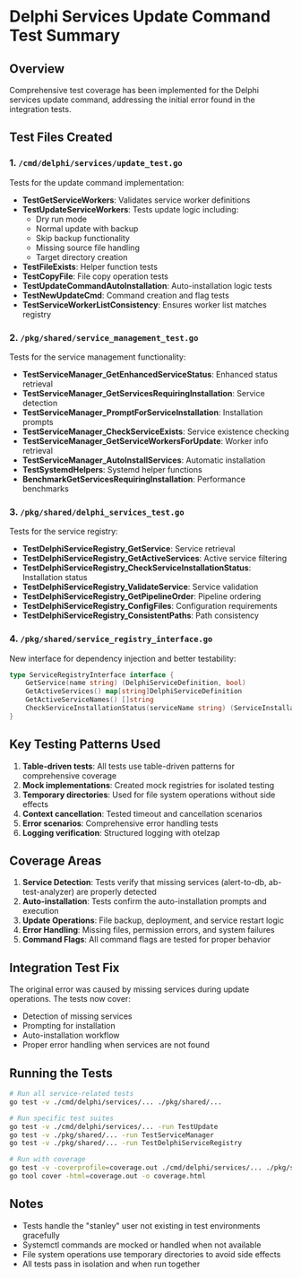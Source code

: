# Delphi Services Update Command Test Summary

## Overview
Comprehensive test coverage has been implemented for the Delphi services update command, addressing the initial error found in the integration tests.

## Test Files Created

### 1. `/cmd/delphi/services/update_test.go`
Tests for the update command implementation:
- **TestGetServiceWorkers**: Validates service worker definitions
- **TestUpdateServiceWorkers**: Tests update logic including:
  - Dry run mode
  - Normal update with backup
  - Skip backup functionality
  - Missing source file handling
  - Target directory creation
- **TestFileExists**: Helper function tests
- **TestCopyFile**: File copy operation tests
- **TestUpdateCommandAutoInstallation**: Auto-installation logic tests
- **TestNewUpdateCmd**: Command creation and flag tests
- **TestServiceWorkerListConsistency**: Ensures worker list matches registry

### 2. `/pkg/shared/service_management_test.go`
Tests for the service management functionality:
- **TestServiceManager_GetEnhancedServiceStatus**: Enhanced status retrieval
- **TestServiceManager_GetServicesRequiringInstallation**: Service detection
- **TestServiceManager_PromptForServiceInstallation**: Installation prompts
- **TestServiceManager_CheckServiceExists**: Service existence checking
- **TestServiceManager_GetServiceWorkersForUpdate**: Worker info retrieval
- **TestServiceManager_AutoInstallServices**: Automatic installation
- **TestSystemdHelpers**: Systemd helper functions
- **BenchmarkGetServicesRequiringInstallation**: Performance benchmarks

### 3. `/pkg/shared/delphi_services_test.go`
Tests for the service registry:
- **TestDelphiServiceRegistry_GetService**: Service retrieval
- **TestDelphiServiceRegistry_GetActiveServices**: Active service filtering
- **TestDelphiServiceRegistry_CheckServiceInstallationStatus**: Installation status
- **TestDelphiServiceRegistry_ValidateService**: Service validation
- **TestDelphiServiceRegistry_GetPipelineOrder**: Pipeline ordering
- **TestDelphiServiceRegistry_ConfigFiles**: Configuration requirements
- **TestDelphiServiceRegistry_ConsistentPaths**: Path consistency

### 4. `/pkg/shared/service_registry_interface.go`
New interface for dependency injection and better testability:
```go
type ServiceRegistryInterface interface {
    GetService(name string) (DelphiServiceDefinition, bool)
    GetActiveServices() map[string]DelphiServiceDefinition
    GetActiveServiceNames() []string
    CheckServiceInstallationStatus(serviceName string) (ServiceInstallationStatus, error)
}
```

## Key Testing Patterns Used

1. **Table-driven tests**: All tests use table-driven patterns for comprehensive coverage
2. **Mock implementations**: Created mock registries for isolated testing
3. **Temporary directories**: Used for file system operations without side effects
4. **Context cancellation**: Tested timeout and cancellation scenarios
5. **Error scenarios**: Comprehensive error handling tests
6. **Logging verification**: Structured logging with otelzap

## Coverage Areas

1. **Service Detection**: Tests verify that missing services (alert-to-db, ab-test-analyzer) are properly detected
2. **Auto-installation**: Tests confirm the auto-installation prompts and execution
3. **Update Operations**: File backup, deployment, and service restart logic
4. **Error Handling**: Missing files, permission errors, and system failures
5. **Command Flags**: All command flags are tested for proper behavior

## Integration Test Fix

The original error was caused by missing services during update operations. The tests now cover:
- Detection of missing services
- Prompting for installation
- Auto-installation workflow
- Proper error handling when services are not found

## Running the Tests

```bash
# Run all service-related tests
go test -v ./cmd/delphi/services/... ./pkg/shared/...

# Run specific test suites
go test -v ./cmd/delphi/services/... -run TestUpdate
go test -v ./pkg/shared/... -run TestServiceManager
go test -v ./pkg/shared/... -run TestDelphiServiceRegistry

# Run with coverage
go test -v -coverprofile=coverage.out ./cmd/delphi/services/... ./pkg/shared/...
go tool cover -html=coverage.out -o coverage.html
```

## Notes

- Tests handle the "stanley" user not existing in test environments gracefully
- Systemctl commands are mocked or handled when not available
- File system operations use temporary directories to avoid side effects
- All tests pass in isolation and when run together